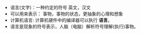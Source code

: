 

- 语言(文字)：一种约定的符号 英文，汉文
- 可以用来表示： 事物，事物的状态，更抽象的心理和想象
- 计算机语言: 计算机硬件中的编译器可以执行 **语言**。
- 语言是现象的符号表示，人脑（电脑）解析符号理解(执行)事物。
